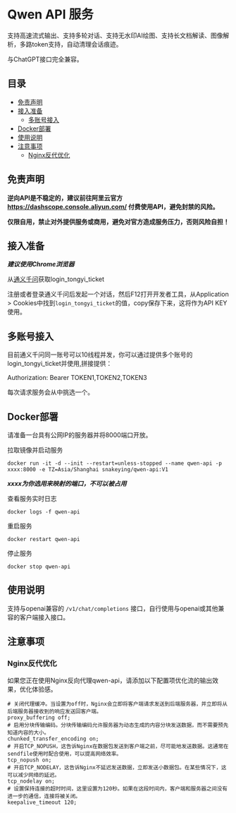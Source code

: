 # Qwen API 服务

支持高速流式输出、支持多轮对话、支持无水印AI绘图、支持长文档解读、图像解析，多路token支持，自动清理会话痕迹。

与ChatGPT接口完全兼容。

## 目录

* [免责声明](#免责声明)
* [接入准备](#接入准备)
  * [多账号接入](#多账号接入)
* [Docker部署](#Docker部署)
* [使用说明](#使用说明)
* [注意事项](#注意事项)
  * [Nginx反代优化](#Nginx反代优化)

## 免责声明

**逆向API是不稳定的，建议前往阿里云官方 https://dashscope.console.aliyun.com/ 付费使用API，避免封禁的风险。**

**仅限自用，禁止对外提供服务或商用，避免对官方造成服务压力，否则风险自担！**

## 接入准备

***建议使用Chrome浏览器***

从[通义千问](https://tongyi.aliyun.com/qianwen)获取login_tongyi_ticket

注册或者登录通义千问后发起一个对话，然后F12打开开发者工具，从Application > Cookies中找到`login_tongyi_ticket`的值，copy保存下来，这将作为API KEY使用。

## 多账号接入

目前通义千问同一账号可以10线程并发，你可以通过提供多个账号的login_tongyi_ticket并使用,拼接提供：

Authorization: Bearer TOKEN1,TOKEN2,TOKEN3

每次请求服务会从中挑选一个。

## Docker部署

请准备一台具有公网IP的服务器并将8000端口开放。

拉取镜像并启动服务

```shell
docker run -it -d --init --restart=unless-stopped --name qwen-api -p xxxx:8000 -e TZ=Asia/Shanghai snakeying/qwen-api:V1
```
***xxxx为你选用来映射的端口，不可以被占用***

查看服务实时日志

```shell
docker logs -f qwen-api
```

重启服务

```shell
docker restart qwen-api
```

停止服务

```shell
docker stop qwen-api
```

## 使用说明
支持与openai兼容的 `/v1/chat/completions` 接口，自行使用与openai或其他兼容的客户端接入接口。

## 注意事项

### Nginx反代优化

如果您正在使用Nginx反向代理qwen-api，请添加以下配置项优化流的输出效果，优化体验感。

```nginx
# 关闭代理缓冲。当设置为off时，Nginx会立即将客户端请求发送到后端服务器，并立即将从后端服务器接收到的响应发送回客户端。
proxy_buffering off;
# 启用分块传输编码。分块传输编码允许服务器为动态生成的内容分块发送数据，而不需要预先知道内容的大小。
chunked_transfer_encoding on;
# 开启TCP_NOPUSH，这告诉Nginx在数据包发送到客户端之前，尽可能地发送数据。这通常在sendfile使用时配合使用，可以提高网络效率。
tcp_nopush on;
# 开启TCP_NODELAY，这告诉Nginx不延迟发送数据，立即发送小数据包。在某些情况下，这可以减少网络的延迟。
tcp_nodelay on;
# 设置保持连接的超时时间，这里设置为120秒。如果在这段时间内，客户端和服务器之间没有进一步的通信，连接将被关闭。
keepalive_timeout 120;
```

